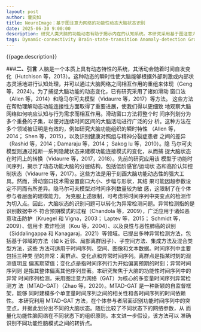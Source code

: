 ```yaml
---
layout: post
author: 霍奕如
title: NeuroImage：基于图注意力网络的功能性动态大脑状态识别
date: 2025-06-30 9:00:00
description: 研究人类大脑的功能动态有助于揭示内在的认知系统。本研究采用基于图注意力网络（Graph Attention Network, GAT）的异常检测技术，以识别功能时间序列中的突变。本研究使用了来自人类连接组项目（Human Connectome Project）1010 名参与者的静息态功能磁共振成像（fMRI）数据。通过应用多变量时间序列的异常检测方法，识别出三种不同的大脑状态，分别命名为 S1、S2 和 S3。这篇文章进一步为每种状态生成了功能连接的低维表示（即梯度），并比较了这些状态之间的差异。结果表明，S1 和 S3 表现出分离的网络模式，而 S2 则呈现更为整合的模式。基于图论的拓扑分析显示，整合状态（S2）具有较强的区域间连接性。两个分离状态则呈现出不同的功能特征，其中 S1 主要涉及体感运动网络，S3 则与更高阶的联合区相关。本研究对大脑状态之间的转换进行了评估，发现从低阶感官状态（S1）到高阶默认模式状态（S3），以及从感官分离状态（S1）到整合状态（S2）的转换，与感官/运动和记忆相关任务相关；而从整合状态（S2）到与默认模式区域相关的分离状态（S3）的转换，则与语言和奖励任务相关联。这些发现表明，本研究提出的方法能够捕捉个体层级的大脑动态变化，进而实现对内在动态大脑系统的评估。
tags: Dynamic-connectivity Brain-state-transition Anomaly-detection Graph-attention-network
---
```


<p>{{page.description}}</p>


###**二、引言**
人脑是一个本质上具有动态特性的系统，其活动会随着时间自发变化（Hutchison 等，2013）。这种动态的瞬时性使大脑能够根据外部刺激或内部状 态灵活地进行认知处理，并可以通过大脑网络之间相互作用的重组来体现（Geng 等，2024）。为了捕捉大脑功能的动态变化，已有研究采用了诸如滑动  窗口法（Allen 等，2014）和隐马尔可夫模型（Vidaurre 等，2017）等方法。 这些方法在帮助理解动态功能连接性方面取得了重要进展，使我们得以更细致  地观察大脑网络如何响应认知与行为需求而相互作用。滑动窗口方法将整个时  间序列划分为多个重叠的子集，以便对连续时间区间的大脑活动进行广泛的分  析。这种方法在多个领域被证明是有效的，例如研究大脑功能组织的瞬时特性  （Allen 等，2014； Shen 等，2015），以及识别健康对照组与精神分裂症患者  之间的差异（Rashid 等，2014；Damaraju 等，2014； Sakog lu 等，2010）。隐 马尔可夫模型则通过推断一系列隐藏状态来建模功能连接模式的变化，从而捕  捉大脑状态在时间上的转换（Vidaurre 等，2017，2018）。先前的研究应用该  模型于功能时间序列，揭示了动态功能大脑的分层结构，包括低阶感官/运动状 态和高阶认知控制状态（Vidaurre 等，2017）。这些方法是用于刻画大脑功能动态性的强大工具。然而，滑动窗口技术需设置窗口大小、步幅与形状，其结 果可能因超参数设定不同而有所差异。隐马尔可夫模型对时间序列数量较为敏 感，这限制了在个体参与者层面的建模能力。
为克服上述限制，可考虑将时间序列中突变点的检测作为切入点。因此，大脑状态的识别问题可以转化为异常检测问题。异常检测指的是识别数据中不 符合预期模式的过程（Chandola 等，2009），广泛应用于诸如恶意攻击防护（Kruegel 和 Vigna，2003； Laptev 等，2015； Schmidt 等，2009）、信用卡 欺诈检测（Kou 等，2004）、以及良性与恶性肺癌的识别（Siddalingappa 和 Kanagaraj，2021）等领域。已提出多种异常检测方法，包括基于邻域的方法（如 k 近邻、局部离群因子）、子空间方法、集成方法及混合类型方法，这些  方法可适用于时间序列、空间、图像和文本数据。时间序列中主要包括三种类  型的异常：离群点、变化点和异常时间序列。离群点是指某时刻的观测值明显  偏离期望值；变化点是指时间序列行为开始偏离预期的时刻；异常时间序列则  是指其整体偏离其他序列显著。本研究聚焦于大脑的功能性时间序列中的异常  时间序列检测，采用图注意力网络（GAT）为核心的多变量时间序列异常检测方 法（MTAD-GAT）（Zhao 等，2020）。MTAD-GAT 是一种新颖的自监督框架，能够  同时建模多个单变量时间序列之间的相关性和各时间序列的时间依赖性。
本研究利用 MTAD-GAT 方法，在个体参与者层面识别功能时间序列中的突变点，并据此划分出不同的大脑状态。随后比较了不同状态下的网络参数，从 而量化功能性脑网络在不同状态下的组织原则。本文进一步假设，该方法可以 准确识别不同功能性脑模式之间的转折点。



